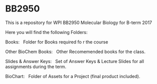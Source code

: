 # BB2950
This is a repository for WPI BB2950 Molecular Biology for B-term 2017


Here you will find the following Folders:


Books:
&nbsp;	  Folder for Books required fo r the course


Other BioChem Books:
&nbsp;    Other Recomemended books for the class.


Slides & Answer Keys:
&nbsp;    Set of Answer Keys & Lecture Slides for all assignments during the term.


BioChart:
&nbsp;    Folder of Assets for a Project (final product included).


    

	